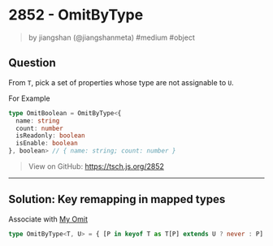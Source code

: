 # 2852 - OmitByType
> by jiangshan (@jiangshanmeta) #medium #object

## Question

From ```T```, pick a set of properties whose type are not assignable to ```U```.

For Example

```typescript
type OmitBoolean = OmitByType<{
  name: string
  count: number
  isReadonly: boolean
  isEnable: boolean
}, boolean> // { name: string; count: number }
```

> View on GitHub: https://tsch.js.org/2852

---

## Solution: Key remapping in mapped types

Associate with [My Omit](my-omit.md)

```ts
type OmitByType<T, U> = { [P in keyof T as T[P] extends U ? never : P]: T[P] }
```


